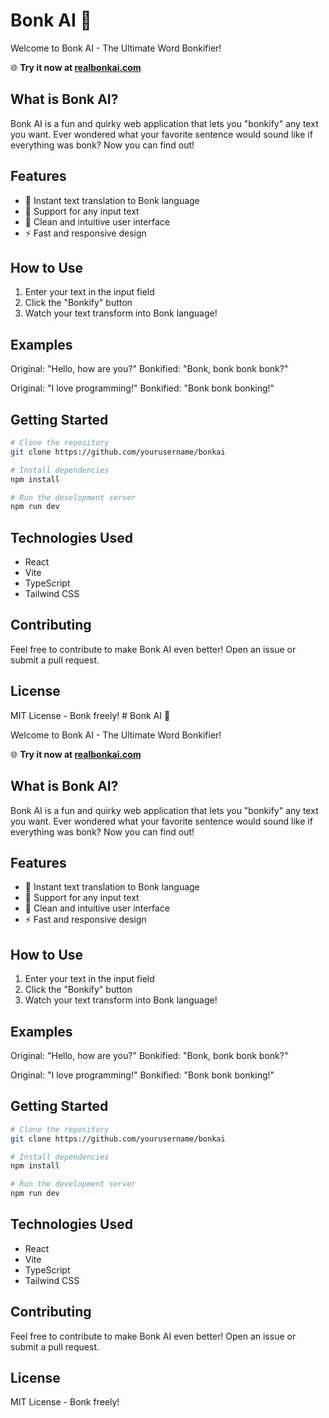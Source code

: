 # Bonk AI 🔨

Welcome to Bonk AI - The Ultimate Word Bonkifier!

🌐 **Try it now at [realbonkai.com](https://realbonkai.com)**

## What is Bonk AI?

Bonk AI is a fun and quirky web application that lets you "bonkify" any text you want. Ever wondered what your favorite sentence would sound like if everything was bonk? Now you can find out!

## Features

- 🔄 Instant text translation to Bonk language
- 💬 Support for any input text
- 🎨 Clean and intuitive user interface
- ⚡ Fast and responsive design

## How to Use

1. Enter your text in the input field
2. Click the "Bonkify" button
3. Watch your text transform into Bonk language!

## Examples

Original: "Hello, how are you?"
Bonkified: "Bonk, bonk bonk bonk?"

Original: "I love programming!"
Bonkified: "Bonk bonk bonking!"

## Getting Started

```bash
# Clone the repository
git clone https://github.com/yourusername/bonkai

# Install dependencies
npm install

# Run the development server
npm run dev
```

## Technologies Used

- React
- Vite
- TypeScript
- Tailwind CSS

## Contributing

Feel free to contribute to make Bonk AI even better! Open an issue or submit a pull request.

## License

MIT License - Bonk freely! # Bonk AI 🔨

Welcome to Bonk AI - The Ultimate Word Bonkifier!

🌐 **Try it now at [realbonkai.com](https://realbonkai.com)**

## What is Bonk AI?

Bonk AI is a fun and quirky web application that lets you "bonkify" any text you want. Ever wondered what your favorite sentence would sound like if everything was bonk? Now you can find out!

## Features

- 🔄 Instant text translation to Bonk language
- 💬 Support for any input text
- 🎨 Clean and intuitive user interface
- ⚡ Fast and responsive design

## How to Use

1. Enter your text in the input field
2. Click the "Bonkify" button
3. Watch your text transform into Bonk language!

## Examples

Original: "Hello, how are you?"
Bonkified: "Bonk, bonk bonk bonk?"

Original: "I love programming!"
Bonkified: "Bonk bonk bonking!"

## Getting Started

```bash
# Clone the repository
git clone https://github.com/yourusername/bonkai

# Install dependencies
npm install

# Run the development server
npm run dev
```

## Technologies Used

- React
- Vite
- TypeScript
- Tailwind CSS

## Contributing

Feel free to contribute to make Bonk AI even better! Open an issue or submit a pull request.

## License

MIT License - Bonk freely! 